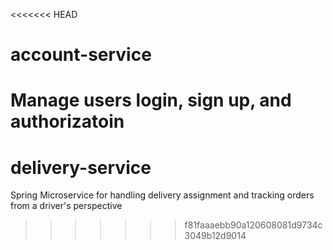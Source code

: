 <<<<<<< HEAD
# account-service
Manage users login, sign up, and authorizatoin 
=======
# delivery-service
Spring Microservice for handling delivery assignment and tracking orders from a driver's perspective
>>>>>>> f81faaaebb90a120608081d9734c3049b12d9014
